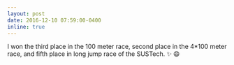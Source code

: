 ```yaml
---
layout: post
date: 2016-12-10 07:59:00-0400
inline: true
---
```


I won the third place in the 100 meter race, second place in the 4*100 meter race, and fifth place in long jump race of the SUSTech. :sparkles: :smile:
